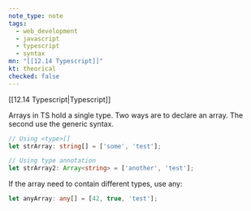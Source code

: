 ```yaml
---
note_type: note
tags:
  - web_development
  - javascript
  - typescript
  - syntax
mn: "[[12.14 Typescript]]"
kt: theorical
checked: false
---
```

[[12.14 Typescript|Typescript]]

Arrays in TS hold a single type. Two ways are to declare an array. The second use the generic syntax.

```ts
// Using <type>[]
let strArray: string[] = ['some', 'test']; 

// Using type annotation
let strArray2: Array<string> = ['another', 'test']; 
```

If the array need to contain different types, use any:

```ts
let anyArray: any[] = [42, true, 'test']; 
```
